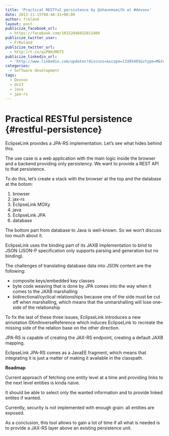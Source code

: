 ```yaml
---
title: 'Practical RESTful persistence by @shaunmsmith at #devoxx'
date: 2013-11-15T08:48:31+00:00
author: froland
layout: post
publicize_facebook_url:
  - https://facebook.com/10152048815811489
publicize_twitter_user:
  - FrRoland
publicize_twitter_url:
  - http://t.co/qsP0HJM6T5
publicize_linkedin_url:
  - 'http://www.linkedin.com/updates?discuss=&scope=13385405&stype=M&topic=5807036203325095936&type=U&a=VdXY'
categories:
  - Software development
tags:
  - Devoxx
  - dv13
  - Java
  - jpa-rs
---
```

# Practical RESTful persistence {#restful-persistence}

EclipseLink provides a JPA-RS implementation. Let&#8217;s see what hides behind this.

The use case is a web application with the main logic inside the browser and a backend providing only persistency. We want to provide a REST API to that persistence.<!--more-->

To do this, let&#8217;s create a stack with the browser at the top and the database at the botom:

  1. browser
  2. jax-rs
  3. EclipseLink MOXy
  4. java
  5. EclipseLink JPA
  6. database

The bottom part from database to Java is well-known. So we won&#8217;t discuss too much about it.

EclipseLink uses the binding part of its JAXB implementation to bind to JSON (JSON-P specification only supports parsing and generation but no binding).

The challenges of translating database data into JSON content are the following:

  * composite keys/embedded key classes
  * byte code weaving that is done by JPA comes into the way when it comes to the JAXB marshalling
  * bidirectional/cyclical relationships because one of the side must be cut off when marshalling, which means that the unmarshalling will lose one-side of the relationship

To fix the last of these three issues, EclipseLink introduces a new annotation 0XmlInverseReference which induces EclipseLink to recreate the missing side of the relation base on the other direction.

JPA-RS is capable of creating the JAX-RS endpoint, creating a default JAXB mapping.

EclipseLink JPA-RS comes as a JavaEE fragment, which means that integrating it is just a matter of making it available in the classpath.

**Roadmap**

Current approach of fetching one entity level at a time and providing links to the next level entities is kinda naive.

It should be able to select only the wanted information and to provide linked entites if wanted.

Currently, security is not implemented with enough grain: all entities are exposed.

As a conclusion, this tool allows to gain a lot of time if all what is needed is to provide a JAX-RS layer above an existing persistence unit.